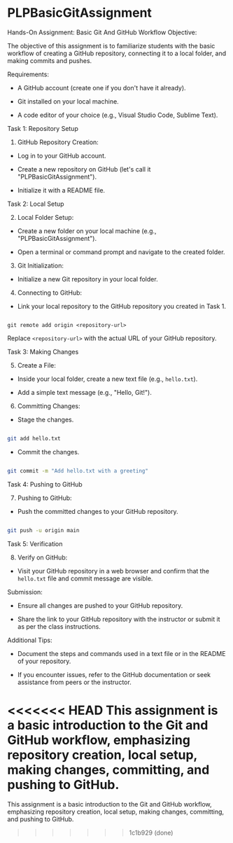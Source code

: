 # PLPBasicGitAssignment
Hands-On Assignment: Basic Git And GitHub Workflow
Objective:

The objective of this assignment is to familiarize students with the basic workflow of creating a GitHub repository, connecting it to a local folder, and making commits and pushes.



Requirements:

- A GitHub account (create one if you don't have it already).

- Git installed on your local machine.

- A code editor of your choice (e.g., Visual Studio Code, Sublime Text).




Task 1: Repository Setup

1. GitHub Repository Creation:

  - Log in to your GitHub account.

  - Create a new repository on GitHub (let's call it "PLPBasicGitAssignment").

  - Initialize it with a README file.



Task 2: Local Setup

2. Local Folder Setup:

  - Create a new folder on your local machine (e.g., "PLPBasicGitAssignment").

  - Open a terminal or command prompt and navigate to the created folder.



3. Git Initialization:

  - Initialize a new Git repository in your local folder.



4. Connecting to GitHub:

  - Link your local repository to the GitHub repository you created in Task 1.

   ```

git remote add origin <repository-url>

   ```

   Replace `<repository-url>` with the actual URL of your GitHub repository.



Task 3: Making Changes

5. Create a File:

  - Inside your local folder, create a new text file (e.g., `hello.txt`).

  - Add a simple text message (e.g., "Hello, Git!").



6. Committing Changes:

  - Stage the changes.

   ```bash

   git add hello.txt

   ```

  - Commit the changes.

   ```bash

   git commit -m "Add hello.txt with a greeting"

   ```



Task 4: Pushing to GitHub

7. Pushing to GitHub:

  - Push the committed changes to your GitHub repository.

   ```bash

   git push -u origin main

   ```



Task 5: Verification

8. Verify on GitHub:

  - Visit your GitHub repository in a web browser and confirm that the `hello.txt` file and commit message are visible.



Submission:

- Ensure all changes are pushed to your GitHub repository.

- Share the link to your GitHub repository with the instructor or submit it as per the class instructions.



Additional Tips:

- Document the steps and commands used in a text file or in the README of your repository.

- If you encounter issues, refer to the GitHub documentation or seek assistance from peers or the instructor.



<<<<<<< HEAD
This assignment is a basic introduction to the Git and GitHub workflow, emphasizing repository creation, local setup, making changes, committing, and pushing to GitHub.
=======
This assignment is a basic introduction to the Git and GitHub workflow, emphasizing repository creation, local setup, making changes, committing, and pushing to GitHub.
>>>>>>> 1c1b929 (done)

